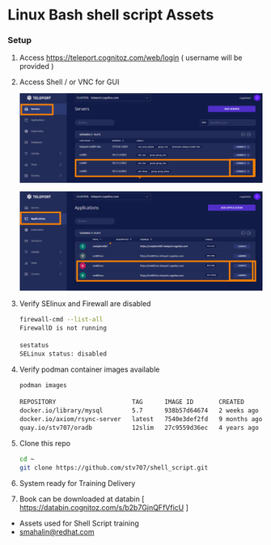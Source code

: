 # Linux Bash shell script Assets

### Setup 

1. Access https://teleport.cognitoz.com/web/login  ( username  will be provided )

2. Access Shell / or VNC for GUI 

   ![picture 1](images/c48b60ac63cc7148a35a7d7486466cf93fef9bfc25983330c625b3a4a8545a6d.png)  

   ![picture 2](images/ff6b555886f6cdd6adf35b7e7066ad8a8b3a459da0fea68e3d469c01527bdd85.png)  


3. Verify SElinux and Firewall are disabled 
    ```sh
    firewall-cmd --list-all 
    FirewallD is not running

    sestatus
    SELinux status: disabled
    ```
4. Verify podman container images available 
    ```sh 
    podman images 

    REPOSITORY                     TAG      IMAGE ID       CREATED        SIZE
    docker.io/library/mysql        5.7      938b57d64674   2 weeks ago    454 MB
    docker.io/axiom/rsync-server   latest   7540e3def2fd   9 months ago   164 MB
    quay.io/stv707/oradb           12slim   27c9559d36ec   4 years ago    2.1 GB
    ```

5. Clone this repo 
   ```sh
   cd ~
   git clone https://github.com/stv707/shell_script.git 

   ```
6. System ready for Training Delivery

7. Book can be downloaded at databin [ https://databin.cognitoz.com/s/b2b7GjnQFfVficU ]


- Assets used for Shell Script training
- smahalin@redhat.com
